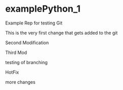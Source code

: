 # examplePython_1
Example Rep for testing Git

This is the very first change that gets added to the git

Second Modification

Third Mod

testing of branching





HotFix









more changes